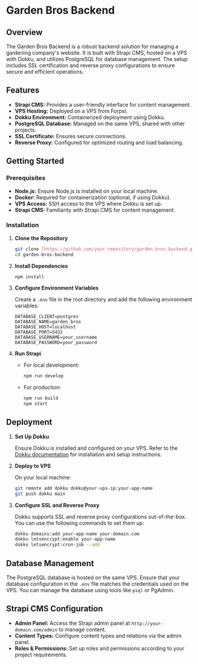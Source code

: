 # Garden Bros Backend

## Overview

The Garden Bros Backend is a robust backend solution for managing a gardening company's website. It is built with Strapi CMS, hosted on a VPS with Dokku, and utilizes PostgreSQL for database management. The setup includes SSL certification and reverse proxy configurations to ensure secure and efficient operations.

## Features

*   **Strapi CMS:** Provides a user-friendly interface for content management.
*   **VPS Hosting:** Deployed on a VPS from Forpsi.
*   **Dokku Environment:** Containerized deployment using Dokku.
*   **PostgreSQL Database:** Managed on the same VPS, shared with other projects.
*   **SSL Certificate:** Ensures secure connections.
*   **Reverse Proxy:** Configured for optimized routing and load balancing.

## Getting Started

### Prerequisites

*   **Node.js:** Ensure Node.js is installed on your local machine.
*   **Docker:** Required for containerization (optional, if using Dokku).
*   **VPS Access:** SSH access to the VPS where Dokku is set up.
*   **Strapi CMS:** Familiarity with Strapi CMS for content management.

### Installation

1.  **Clone the Repository**

    ```bash
    git clone [https://github.com/your-repository/garden-bros-backend.git](https://github.com/your-repository/garden-bros-backend.git)
    cd garden-bros-backend
    ```

2.  **Install Dependencies**

    ```bash
    npm install
    ```

3.  **Configure Environment Variables**

    Create a `.env` file in the root directory and add the following environment variables:

    ```
    DATABASE_CLIENT=postgres
    DATABASE_NAME=garden_bros
    DATABASE_HOST=localhost
    DATABASE_PORT=5432
    DATABASE_USERNAME=your_username
    DATABASE_PASSWORD=your_password
    ```

4.  **Run Strapi**

    *   For local development:

        ```bash
        npm run develop
        ```

    *   For production:

        ```bash
        npm run build
        npm start
        ```

## Deployment

1.  **Set Up Dokku**

    Ensure Dokku is installed and configured on your VPS. Refer to the [Dokku documentation](https://dokku.com/docs/) for installation and setup instructions.

2.  **Deploy to VPS**

    On your local machine:

    ```bash
    git remote add dokku dokku@your-vps-ip:your-app-name
    git push dokku main
    ```

3.  **Configure SSL and Reverse Proxy**

    Dokku supports SSL and reverse proxy configurations out-of-the-box. You can use the following commands to set them up:

    ```bash
    dokku domains:add your-app-name your-domain.com
    dokku letsencrypt:enable your-app-name
    dokku letsencrypt:cron-job --add
    ```

## Database Management

The PostgreSQL database is hosted on the same VPS. Ensure that your database configuration in the `.env` file matches the credentials used on the VPS. You can manage the database using tools like `psql` or PgAdmin.

## Strapi CMS Configuration

*   **Admin Panel:** Access the Strapi admin panel at `http://your-domain.com/admin` to manage content.
*   **Content Types:** Configure content types and relations via the admin panel.
*   **Roles & Permissions:** Set up roles and permissions according to your project requirements.
